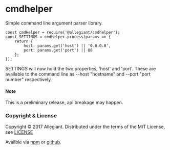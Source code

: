 # cmdhelper

Simple command line argument parser library.

	const cmdHelper = require('@allegiant/cmdhelper');
	const SETTINGS = cmdHelper.process(params => {
	    return {
	        host: params.get('host') || '0.0.0.0',
	        port: params.get('port') || 80
	    };
	});

SETTINGS will now hold the two properties, 'host' and 'port'. These are available to the command line as --host "hostname" and --port "port number" respectively.


#### Note
This is a preliminary release, api breakage may happen.


### Copyright & License

Copyright &copy; 2017 Allegiant. Distributed under the terms of the MIT License, see [LICENSE](https://github.com/allegiant-js/cmdhelper/blob/master/LICENSE)

Availble via [npm](https://www.npmjs.com/org/allegiant/cmdhelper) or [github](https://github.com/allegiant-js/cmdhelper).